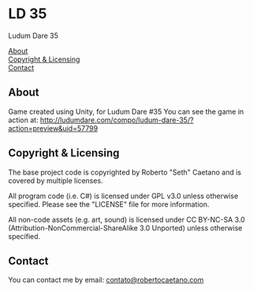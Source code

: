 # LD 35
Ludum Dare 35

[About](#about)  
[Copyright & Licensing](#copyright--licensing)  
[Contact](#contact) 

## About

Game created using Unity, for Ludum Dare #35
You can see the game in action at:
http://ludumdare.com/compo/ludum-dare-35/?action=preview&uid=57799

## Copyright & Licensing

The base project code is copyrighted by Roberto "Seth" Caetano and
is covered by multiple licenses.

All program code (i.e. C#) is licensed under GPL v3.0 unless otherwise
specified.  Please see the "LICENSE" file for more information.

All non-code assets (e.g. art, sound) is licensed under CC BY-NC-SA 3.0
(Attribution-NonCommercial-ShareAlike 3.0 Unported) unless otherwise specified.

## Contact
You can contact me by email:
    contato@robertocaetano.com